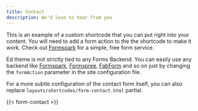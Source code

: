 ```yaml
---
title: Contact
description: We'd love to hear from you
---
```


This is an example of a custom shortcode that you can put right into your content.
You will need to add a form action to the the shortcode to make it work.
Check out [Formspark](https://formspark.io/) for a simple, free form service.

Ed theme is not strictly tied to any Forms Backend. You can easily use any backend
like [Formspark](https://formspark.io/), [Formspree](https://formspree.io/),
[FabForm](https://fabform.io) and so on just by changing the `formAction` parameter
in the site configuration file.

For a more subtle configuration of the contact form itself, you can also replace
`layouts/shortcodes/form-contact.html` partial.

{{< form-contact >}}
